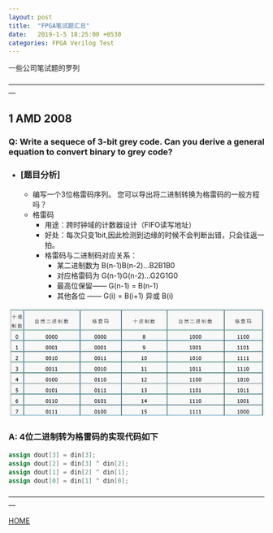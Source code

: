 ```yaml
---
layout: post
title:  "FPGA笔试题汇总"
date:   2019-1-5 18:25:00 +0530
categories: FPGA Verilog Test
---
```


一些公司笔试题的罗列

—————————————————————————————————————

## 1 AMD 2008
### Q: Write a sequece of 3-bit grey code. Can you derive a general equation to convert binary to grey code?

* ### [题目分析]
    * 编写一个3位格雷码序列。 您可以导出将二进制转换为格雷码的一般方程吗？
    * 格雷码
      * 用途：跨时钟域的计数器设计（FIFO读写地址）
      * 好处：每次只变1bit,因此检测到边缘的时候不会判断出错，只会往返一拍。
      * 格雷码与二进制码对应关系：
        * 某二进制数为 B(n-1)B(n-2)...B2B1B0
        * 对应格雷码为 G(n-1)G(n-2)...G2G1G0
        * 最高位保留—— G(n-1) = B(n-1)
        * 其他各位  —— G(i) = B(i+1) 异或 B(i)

![grey_code](https://github.com/skycity11/skycity11.github.io/raw/master/img/FPGA_test/grey_code.png)

### A: 4位二进制转为格雷码的实现代码如下
```verilog
assign dout[3] = din[3];
assign dout[2] = din[3] ^ din[2];
assign dout[1] = din[2] ^ din[1];
assign dout[0] = din[1] ^ din[0];
```









—————————————————————————————————————

[HOME][home]

[home]: https://vinericy.cn

